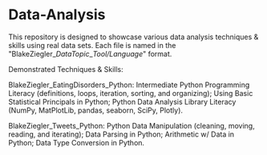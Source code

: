 # Data-Analysis
This repository is designed to showcase various data analysis techniques & skills using real data sets. Each file is named in the "BlakeZiegler_*DataTopic*_*Tool/Language*" format.

Demonstrated Techniques & Skills:

BlakeZiegler_EatingDisorders_Python: Intermediate Python Programming Literacy (definitions, loops, iteration, sorting, and organizing); Using Basic Statistical Principals in Python; Python Data Analysis Library Literacy (NumPy, MatPlotLib, pandas, seaborn, SciPy, Plotly).

BlakeZiegler_Tweets_Python: Python Data Manipulation (cleaning, moving, reading, and iterating); Data Parsing in Python; Arithmetic w/ Data in Python; Data Type Conversion in Python. 
